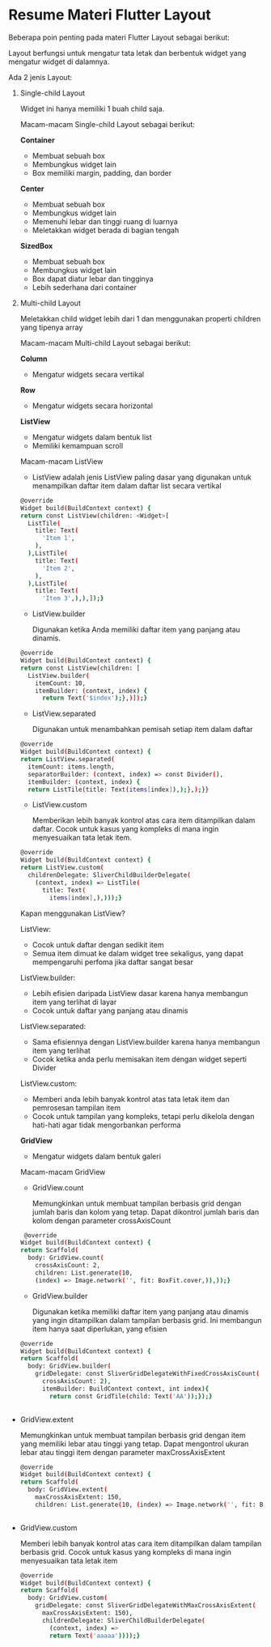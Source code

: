 # Resume Materi Flutter Layout

Beberapa poin penting pada materi Flutter Layout sebagai berikut:

Layout berfungsi untuk mengatur tata letak dan berbentuk widget yang mengatur widget di dalamnya.

Ada 2 jenis Layout:
1. Single-child Layout

   Widget ini hanya memiliki 1 buah child saja.

   Macam-macam Single-child Layout sebagai berikut:

   **Container**
   - Membuat sebuah box
   - Membungkus widget lain
   - Box memiliki margin, padding, dan border

    **Center**
   - Membuat sebuah box
   - Membungkus widget lain
   - Memenuhi lebar dan tinggi ruang di luarnya
   - Meletakkan widget berada di bagian tengah

    **SizedBox**
   - Membuat sebuah box
   - Membungkus widget lain
   - Box dapat diatur lebar dan tingginya
   - Lebih sederhana dari container

2. Multi-child Layout

   Meletakkan child widget lebih dari 1 dan menggunakan properti children yang tipenya array

   Macam-macam Multi-child Layout sebagai berikut:

   **Column**
   - Mengatur widgets secara vertikal
     
   **Row**
   - Mengatur widgets secara horizontal
     
   **ListView**
   - Mengatur widgets dalam bentuk list
   - Memiliki kemampuan scroll

    Macam-macam ListView
     - ListView adalah jenis ListView paling dasar yang digunakan untuk menampilkan daftar item dalam daftar list secara vertikal
    ```sh
    @override
    Widget build(BuildContext context) {
    return const ListView(children: <Widget>[
      ListTile(
        title: Text(
          'Item 1',
        ),
      ),ListTile(
        title: Text(
          'Item 2',
        ),
      ),ListTile(
        title: Text(
          'Item 3',),),]);}
    ```
     - ListView.builder

       Digunakan ketika Anda memiliki daftar item yang panjang atau dinamis.
    ```sh
    @override
    Widget build(BuildContext context) {
    return const ListView(children: [
      ListView.builder(
        itemCount: 10,
        itemBuilder: (context, index) {
          return Text('$index');},)]);}
    ```

     - ListView.separated

       Digunakan untuk menambahkan pemisah setiap item dalam daftar
    ```sh
    @override
    Widget build(BuildContext context) {
    return ListView.separated(
      itemCount: items.length, 
      separatorBuilder: (context, index) => const Divider(), 
      itemBuilder: (context, index) {
      return ListTile(title: Text(items[index]),);},);}}
    ```
    
     - ListView.custom

       Memberikan lebih banyak kontrol atas cara item ditampilkan dalam daftar. Cocok untuk kasus yang kompleks di mana ingin menyesuaikan tata letak item.
    ```sh
    @override
    Widget build(BuildContext context) {
    return ListView.custom(
      childrenDelegate: SliverChildBuilderDelegate(
        (context, index) => ListTile(
          title: Text(
            items[index],),)));}
    ```

      Kapan menggunakan ListView?

   ListView:
    - Cocok untuk daftar dengan sedikit item
    - Semua item dimuat ke dalam widget tree sekaligus, yang dapat mempengaruhi perfoma jika daftar sangat besar
    
    ListView.builder:
    - Lebih efisien daripada ListView dasar karena hanya membangun item yang terlihat di layar
    - Cocok untuk daftar yang panjang atau dinamis
    
    ListView.separated:
    - Sama efisiennya dengan ListView.builder karena hanya membangun item yang terlihat
    - Cocok ketika anda perlu memisakan item dengan widget seperti Divider
    
    ListView.custom:
    - Memberi anda lebih banyak kontrol atas tata letak item dan pemrosesan tampilan item
    - Cocok untuk tampilan yang kompleks, tetapi perlu dikelola dengan hati-hati agar tidak mengorbankan performa
    
    **GridView**
      - Mengatur widgets dalam bentuk galeri
     
      Macam-macam GridView
     - GridView.count

       Memungkinkan untuk membuat tampilan berbasis grid dengan jumlah baris dan kolom yang tetap. Dapat dikontrol jumlah baris dan kolom dengan parameter crossAxisCount
    ```sh
     @override
    Widget build(BuildContext context) {
    return Scaffold(
      body: GridView.count(
        crossAxisCount: 2, 
        children: List.generate(10, 
        (index) => Image.network('', fit: BoxFit.cover,)),));}
    ```
 
     - GridView.builder

       Digunakan ketika memiliki daftar item yang panjang atau dinamis yang ingin ditampilkan dalam tampilan berbasis grid. Ini membangun item hanya saat diperlukan, yang efisien
    ```sh
    @override
    Widget build(BuildContext context) {
    return Scaffold(
      body: GridView.builder(
        gridDelegate: const SliverGridDelegateWithFixedCrossAxisCount(
          crossAxisCount: 2), 
          itemBuilder: BuildContext context, int index){
            return const GridTile(child: Text('AA'));});}
     
  - GridView.extent

    Memungkinkan untuk membuat tampilan berbasis grid dengan item yang memiliki lebar atau tinggi yang tetap. Dapat mengontrol ukuran lebar atau tinggi item dengan parameter maxCrossAxisExtent
    ```sh
    @override
    Widget build(BuildContext context) {
    return Scaffold(
      body: GridView.extent(
        maxCrossAxisExtent: 150, 
        children: List.generate(10, (index) => Image.network('', fit: BoxFit.cover,)),));}
         
  - GridView.custom

    Memberi lebih banyak kontrol atas cara item ditampilkan dalam tampilan berbasis grid. Cocok untuk kasus yang kompleks di mana ingin menyesuaikan tata letak item
    ```sh
    @override
    Widget build(BuildContext context) {
    return Scaffold(
      body: GridView.custom(
        gridDelegate: const SliverGridDelegateWithMaxCrossAxisExtent(
          maxCrossAxisExtent: 150), 
          childrenDelegate: SliverChildBuilderDelegate(
            (context, index) => 
            return Text('aaaaa'))));}

